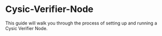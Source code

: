 # Cysic-Verifier-Node
This guide will walk you through the process of setting up and running a Cysic Verifier Node. 
